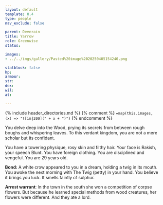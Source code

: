 ```yaml
---
layout: default
template: 0.4
type: people
nav_exclude: false

parent: Deverain
title: Yarrow
role: Greenwise
status: 

images:
- ../../imgs/gallery/Pasted%20image%2020250405154240.png

statblock: false
hp: 
armour: 
str: 
dex: 
wil: 
at: 

---
```


{% include header_directories.md %}
{% comment %}
`=map(this.images, (x) => "![im|200](" + x + ")")`
{% endcomment %}

You delve deep into the Wood, prying its secrets from between rough boughs and whispering leaves. To this verdant kingdom, you are not a mere scholar but its confidant.  

You have a towering physique, rosy skin and filthy hair. Your face is Rakish, your speech Blunt. You have foreign clothing. You are disciplined and vengeful. You are 29 years old.

**Bond:** A white crow appeared to you in a dream, holding a twig in its mouth. You awoke the next morning with The Twig (petty) in your hand. You believe it brings you luck. It smells faintly of sulphur.

**Arrest warrant**:
In the town in the south she won a competition of corpse flowers.
But because he learned special methods from wood creatures, her flowers were different.
And they ate a lord.

